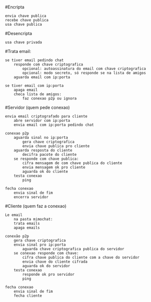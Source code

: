 #Encripta

	envia chave publica
	recebe chave publica
	usa chave publica
	
#Desencripta

	usa chave privada


#Trata email:

	se tiver email pedindo chat
		responde com chave criptografica
			opcional: autoassinatura do email com chave criptografica 
			opcional: modo secreto, só responde se na lista de amigos
		aguarda email com ip:porta
		
	se tiver email com ip:porta
		apaga email
		checa lista de amigos:
			faz conexao p2p ou ignora

#Servidor (quem pede conexao)

	envia email criptografado para cliente
		abre servidor com ip:porta
		envia email com ip:porta pedindo chat
		
	conexao p2p
		aguarda sinal no ip:porta
			gera chave criptografica
			envia chave publica pro cliente
		aguarda resposta do cliente
			decifra pacote do cliente
		se responde com chave publica:
			cifra mensagem de com chave publica do cliente
			envia mensagem ok pro cliente
			aguarda ok do cliente
		testa conexao
			ping
		
	fecha conexao
		envia sinal de fim
        encerra servidor
	

#Cliente (quem faz a conexao)

	Le email 
		na pasta mimochat:
		trata emails
		apaga emails
		
	conexão p2p
		gera chave criptografica
		envia sinal pro ip:porta
			aguarda chave criptografica publica do servidor
		se conexao responde com chave:
			cifra chave publica do cliente com a chave do servidor
			envia chave do cliente cifrada
			aguarda ok do servidor
		testa conexao
			responde ok pro servidor
			ping

	fecha conexao
		envia sinal de fim
        fecha cliente